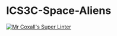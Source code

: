 # ICS3C-Space-Aliens
[![Mr Coxall's Super Linter](https://github.com/ICS3U-Programming-LloydN/ICS3C-Space-Aliens/workflows/Mr%20Coxall's%20Super%20Linter/badge.svg)](https://github.com/ICS3U-Programming-LloydN/ICS3C-Space-Aliens/actions/)
